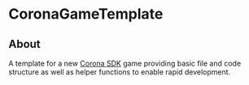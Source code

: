 CoronaGameTemplate
=============
## About
A template for a new [Corona SDK](http://coronalabs.com) game
providing basic file and code structure as well as helper functions to enable rapid development.



